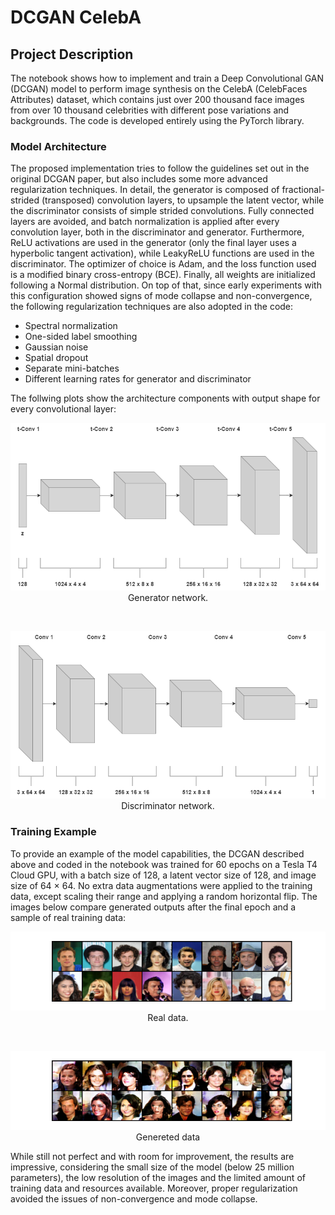 # DCGAN CelebA

## Project Description
The notebook shows how to implement and train a Deep Convolutional GAN (DCGAN) model to perform image synthesis on the CelebA (CelebFaces Attributes) dataset, which contains just over 200 thousand face images from over 10 thousand celebrities with different pose variations and backgrounds. The code is developed entirely using the PyTorch library.

### Model Architecture
The proposed implementation tries to follow the guidelines set out in the original DCGAN paper, but also includes some more advanced regularization techniques. In detail, the generator is composed of fractional-strided (transposed) convolution layers, to upsample the latent vector, while the discriminator consists of simple strided convolutions. Fully connected layers are avoided, and batch normalization is applied after every convolution layer, both in the discriminator and generator. Furthermore, ReLU activations are used in the generator (only the final layer uses a hyperbolic tangent activation), while LeakyReLU functions are used in the discriminator. The optimizer of choice is Adam, and the loss function used is a modified binary cross-entropy (BCE). Finally, all weights are initialized following a Normal distribution.
On top of that, since early experiments with this configuration showed signs of mode collapse and non-convergence, the following regularization techniques are also adopted in the code:

- Spectral normalization
- One-sided label smoothing
- Gaussian noise
- Spatial dropout
- Separate mini-batches
- Different learning rates for generator and discriminator

The follwing plots show the architecture components with output shape for every convolutional layer:
<p align="center">
  <img src="images/gan2.png" alt="Generator", width="600">
  <br>Generator network.
</p><br>

<p align="center">
  <img src="images/gan1.png" alt="Discriminator">
  <br>Discriminator network.
</p>

### Training Example
To provide an example of the model capabilities, the DCGAN described above and coded in the notebook was trained for 60 epochs on a Tesla T4 Cloud GPU, with a batch size of 128, a latent vector size of 128, and image size of 64 × 64. No extra data augmentations were applied to the training data, except scaling their range and applying a random horizontal flip.
The images below compare generated outputs after the final epoch and a sample of real training data:
<p align="center">
  <img src="images/real.png" alt="training data">
  <br>Real data.
</p><br>

<p align="center">
  <img src="images/final.png" alt="generated data">
  <br>Genereted data
</p>

While still not perfect and with room for improvement, the results are impressive, considering the small size of the model (below 25 million parameters), the low resolution of the images and the limited amount of training data and resources available. Moreover, proper regularization avoided the issues of non-convergence and mode collapse.




